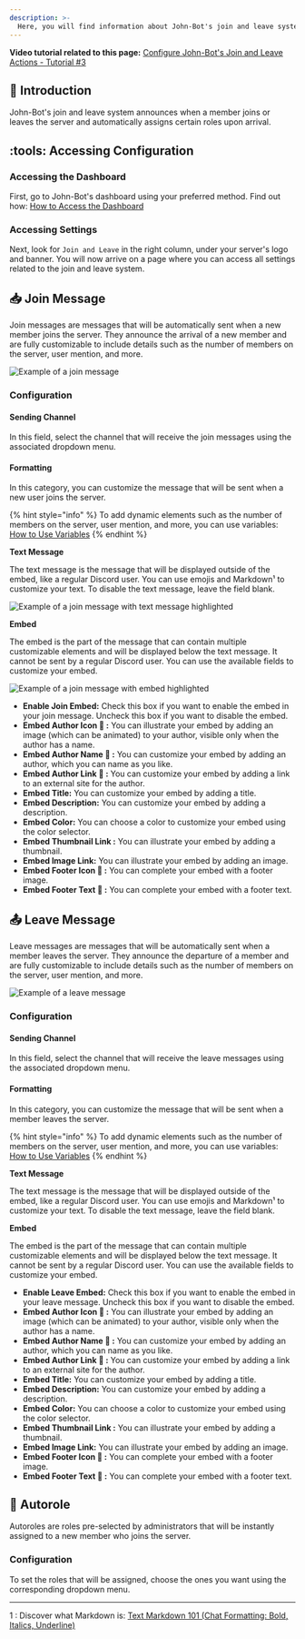 ```yaml
---
description: >-
  Here, you will find information about John-Bot's join and leave system configuration.
---
```


**Video tutorial related to this page:** [Configure John-Bot's Join and Leave Actions - Tutorial #3](https://youtu.be/XjmHGtcgMwU)

## :rocket: Introduction
John-Bot's join and leave system announces when a member joins or leaves the server and automatically assigns certain roles upon arrival.

## :tools: Accessing Configuration

### Accessing the Dashboard

First, go to John-Bot's dashboard using your preferred method. Find out how: [How to Access the Dashboard](../../guide/base.md#pushpin-access-the-dashboard)

### Accessing Settings

Next, look for `Join and Leave` in the right column, under your server's logo and banner. You will now arrive on a page where you can access all settings related to the join and leave system.

## :inbox_tray: Join Message

Join messages are messages that will be automatically sent when a new member joins the server. They announce the arrival of a new member and are fully customizable to include details such as the number of members on the server, user mention, and more.

![Example of a join message](../../.gitbook/assets/welcome_message%20d'arrivée_example.png)

### Configuration

#### Sending Channel

In this field, select the channel that will receive the join messages using the associated dropdown menu.

#### Formatting

In this category, you can customize the message that will be sent when a new user joins the server.

{% hint style="info" %}
To add dynamic elements such as the number of members on the server, user mention, and more, you can use variables: [How to Use Variables](../../ressources/variables.md)
{% endhint %}

**Text Message**

The text message is the message that will be displayed outside of the embed, like a regular Discord user. You can use emojis and Markdown¹ to customize your text. To disable the text message, leave the field blank.

![Example of a join message with text message highlighted](<../../.gitbook/assets/ticket\_message d'ouverture\_partie texte.png>)

**Embed**

The embed is the part of the message that can contain multiple customizable elements and will be displayed below the text message. It cannot be sent by a regular Discord user. You can use the available fields to customize your embed.

![Example of a join message with embed highlighted](<../../.gitbook/assets/ticket\_message d'ouverture\_partie embed.png>)

* **Enable Join Embed:** Check this box if you want to enable the embed in your join message. Uncheck this box if you want to disable the embed.
* **Embed Author Icon :gem: :** You can illustrate your embed by adding an image (which can be animated) to your author, visible only when the author has a name.
* **Embed Author Name :gem: :** You can customize your embed by adding an author, which you can name as you like.
* **Embed Author Link :gem: :** You can customize your embed by adding a link to an external site for the author.
* **Embed Title:** You can customize your embed by adding a title.
* **Embed Description:** You can customize your embed by adding a description.
* **Embed Color:** You can choose a color to customize your embed using the color selector.
* **Embed Thumbnail Link :** You can illustrate your embed by adding a thumbnail.
* **Embed Image Link:** You can illustrate your embed by adding an image.
* **Embed Footer Icon :gem: :** You can complete your embed with a footer image.
* **Embed Footer Text :gem: :** You can complete your embed with a footer text.

## :outbox_tray: Leave Message

Leave messages are messages that will be automatically sent when a member leaves the server. They announce the departure of a member and are fully customizable to include details such as the number of members on the server, user mention, and more.

![Example of a leave message](../../.gitbook/assets/welcome_message%20de%20départ_example.png)

### Configuration

#### Sending Channel

In this field, select the channel that will receive the leave messages using the associated dropdown menu.

#### Formatting

In this category, you can customize the message that will be sent when a member leaves the server.

{% hint style="info" %}
To add dynamic elements such as the number of members on the server, user mention, and more, you can use variables: [How to Use Variables](../../ressources/variables.md)
{% endhint %}

**Text Message**

The text message is the message that will be displayed outside of the embed, like a regular Discord user. You can use emojis and Markdown¹ to customize your text. To disable the text message, leave the field blank.

**Embed**

The embed is the part of the message that can contain multiple customizable elements and will be displayed below the text message. It cannot be sent by a regular Discord user. You can use the available fields to customize your embed.

* **Enable Leave Embed:** Check this box if you want to enable the embed in your leave message. Uncheck this box if you want to disable the embed.
* **Embed Author Icon :gem: :** You can illustrate your embed by adding an image (which can be animated) to your author, visible only when the author has a name.
* **Embed Author Name :gem: :** You can customize your embed by adding an author, which you can name as you like.
* **Embed Author Link :gem: :** You can customize your embed by adding a link to an external site for the author.
* **Embed Title:** You can customize your embed by adding a title.
* **Embed Description:** You can customize your embed by adding a description.
* **Embed Color:** You can choose a color to customize your embed using the color selector.
* **Embed Thumbnail Link :** You can illustrate your embed by adding a thumbnail.
* **Embed Image Link:** You can illustrate your embed by adding an image.
* **Embed Footer Icon :gem: :** You can complete your embed with a footer image.
* **Embed Footer Text :gem: :** You can complete your embed with a footer text.

## :robot: Autorole

Autoroles are roles pre-selected by administrators that will be instantly assigned to a new member who joins the server.

### Configuration

To set the roles that will be assigned, choose the ones you want using the corresponding dropdown menu.

---
1 : Discover what Markdown is: [Text Markdown 101 (Chat Formatting: Bold, Italics, Underline)](https://support.discord.com/hc/fr/articles/210298617-Markdown-de-Texte-101-Formatage-du-chat-gras-italique-soulign%C3%A9)